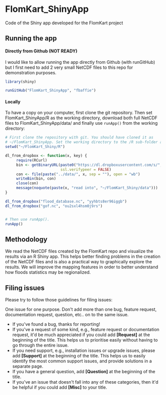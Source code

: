 # FlomKart_ShinyApp
Code of the Shiny app developed for the FlomKart project

## Running the app 

#### Directly from Github (NOT READY)

I would like to allow running the app directly from Github (with runGitHub) but I first need to add 2 very small NetCDF files to this repo for demonstration purposes.

```R
library(shiny)

runGitHub("FlomKart_ShinyApp", "fbaffie")

```

#### Locally

To have a copy on your computer, first clone the git repository. Then set FlomKart_ShinyApp/R as the working directory, download both full NetCDF files to FlomKart_ShinyApp/data/ and finally use `runApp()` from the working directory:

```R
# First clone the repository with git. You should have cloned it as
# ~/FlomKart_ShinyApp. Set the working directory to the /R sub-folder and download the NetCDF files
setwd("~/FlomKart_Shiny/R")

dl_from_dropbox <- function(x, key) {
     require(RCurl)
     bin <- getBinaryURL(paste0("https://dl.dropboxusercontent.com/s/", key, "/", x),
                         ssl.verifypeer = FALSE)
     con <- file(paste("../data/", x, sep = ""), open = "wb")
     writeBin(bin, con)
     close(con)
     message(noquote(paste(x, "read into", "~/FlomKart_Shiny/data")))                        
}

dl_from_dropbox("flood_database.nc", "yyhbts8er96iggb")
dl_from_dropbox("gof.nc", "ou2sxl4hsm0j9rs")


# Then use runApp().
runApp()
```










## Methodology

We read the NetCDF files created by the FlomKart repo and visualize the results via an R Shiny app.
This helps better finding problems in the creation of the NetCDF files and is also a practical way to graphically explore the results.
We will improve the mapping features in order to better understand how floods statistics may be regionalized.

## Filing issues

Please try to follow those guidelines for filing issues:

One issue for one purpose. Don't add more than one bug, feature request, documentation request, question, etc.. on to the same issue.

- If you've found a bug, thanks for reporting!
- If you've a request of some kind, e.g., feature request or documentation request, it'd be much appreciated if you could add **[Request]** at the beginning of the title. This helps us to prioritise easily without having to go through the entire issue.
- If you need support, e.g., installation issues or upgrade issues, please add **[Support]** at the beginning of the title. This helps us to easily identify the most common support issues, and provide solutions in a separate page.
- If you have a general question, add **[Question]** at the beginning of the title.
- If you've an issue that doesn't fall into any of these categories, then it'd be helpful if you could add **[Misc]** to your title.
